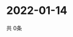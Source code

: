 # 2022-01-14
  共 0条

  <!-- BEGIN -->
  <!-- 最后更新时间Fri Jan 14 2022 14:03:58 GMT+0000 (Coordinated Universal Time) -->
  
  <!-- END -->
  
  